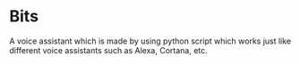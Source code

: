 # Bits
A voice assistant which is made by using python script which works just like different voice assistants such as Alexa, Cortana, etc.
